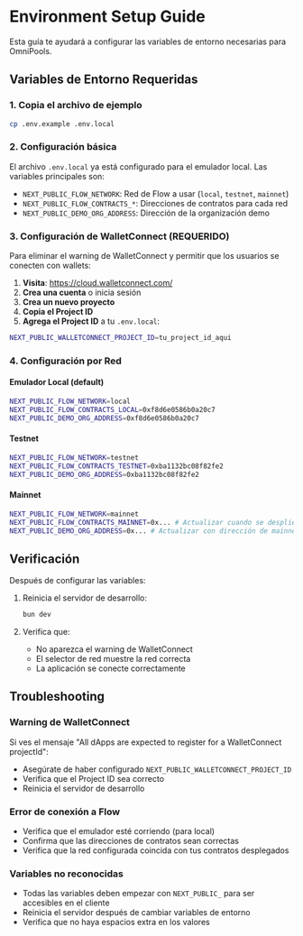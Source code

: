 # Environment Setup Guide

Esta guía te ayudará a configurar las variables de entorno necesarias para OmniPools.

## Variables de Entorno Requeridas

### 1. Copia el archivo de ejemplo
```bash
cp .env.example .env.local
```

### 2. Configuración básica

El archivo `.env.local` ya está configurado para el emulador local. Las variables principales son:

- `NEXT_PUBLIC_FLOW_NETWORK`: Red de Flow a usar (`local`, `testnet`, `mainnet`)
- `NEXT_PUBLIC_FLOW_CONTRACTS_*`: Direcciones de contratos para cada red
- `NEXT_PUBLIC_DEMO_ORG_ADDRESS`: Dirección de la organización demo

### 3. Configuración de WalletConnect (REQUERIDO)

Para eliminar el warning de WalletConnect y permitir que los usuarios se conecten con wallets:

1. **Visita**: https://cloud.walletconnect.com/
2. **Crea una cuenta** o inicia sesión
3. **Crea un nuevo proyecto**
4. **Copia el Project ID**
5. **Agrega el Project ID** a tu `.env.local`:

```bash
NEXT_PUBLIC_WALLETCONNECT_PROJECT_ID=tu_project_id_aqui
```

### 4. Configuración por Red

#### Emulador Local (default)
```bash
NEXT_PUBLIC_FLOW_NETWORK=local
NEXT_PUBLIC_FLOW_CONTRACTS_LOCAL=0xf8d6e0586b0a20c7
NEXT_PUBLIC_DEMO_ORG_ADDRESS=0xf8d6e0586b0a20c7
```

#### Testnet
```bash
NEXT_PUBLIC_FLOW_NETWORK=testnet
NEXT_PUBLIC_FLOW_CONTRACTS_TESTNET=0xba1132bc08f82fe2
NEXT_PUBLIC_DEMO_ORG_ADDRESS=0xba1132bc08f82fe2
```

#### Mainnet
```bash
NEXT_PUBLIC_FLOW_NETWORK=mainnet
NEXT_PUBLIC_FLOW_CONTRACTS_MAINNET=0x... # Actualizar cuando se despliegue
NEXT_PUBLIC_DEMO_ORG_ADDRESS=0x... # Actualizar con dirección de mainnet
```

## Verificación

Después de configurar las variables:

1. Reinicia el servidor de desarrollo:
   ```bash
   bun dev
   ```

2. Verifica que:
   - No aparezca el warning de WalletConnect
   - El selector de red muestre la red correcta
   - La aplicación se conecte correctamente

## Troubleshooting

### Warning de WalletConnect
Si ves el mensaje "All dApps are expected to register for a WalletConnect projectId":
- Asegúrate de haber configurado `NEXT_PUBLIC_WALLETCONNECT_PROJECT_ID`
- Verifica que el Project ID sea correcto
- Reinicia el servidor de desarrollo

### Error de conexión a Flow
- Verifica que el emulador esté corriendo (para local)
- Confirma que las direcciones de contratos sean correctas
- Verifica que la red configurada coincida con tus contratos desplegados

### Variables no reconocidas
- Todas las variables deben empezar con `NEXT_PUBLIC_` para ser accesibles en el cliente
- Reinicia el servidor después de cambiar variables de entorno
- Verifica que no haya espacios extra en los valores